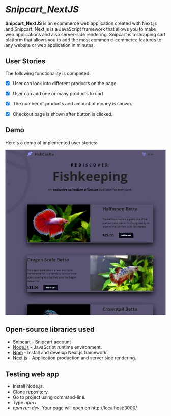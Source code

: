 # *Snipcart_NextJS*

**Snipcart_NextJS** is an ecommerce web application created with Next.js and Snipcart.
Next.js is a JavaScript framework that allows you to make web applications and also server-side rendering.
Snipcart is a shopping cart platform that allows you to add the most common e-commerce features 
to any website or web application in minutes.

## User Stories

The following functionality is completed:

- [x] User can look into different products on the page.
- [x] User can add one or many products to cart.
- [x] The number of products and amount of money is shown.
- [x] Checkout page is shown after button is clicked.


## Demo

Here's a demo of implemented user stories:

<img src='demo.PNG' title='Demo Image' width='' alt='Demo' />


## Open-source libraries used

- [Snipcart](https://app.snipcart.com/register) - Snipcart account
- [Node.js](https://nodejs.org/en/) - JavaScript runtime environment.
- [Npm](https://www.npmjs.com/) - Install and develop Next.js framework.
- [Next.js](https://nextjs.org/) - Application production and server side rendering.

## Testing web app

- Install Node.js.
- Clone repository.
- Go to project using command-line.
- Type *npm i*.
- *npm run dev*.
Your page will open on http://localhost:3000/